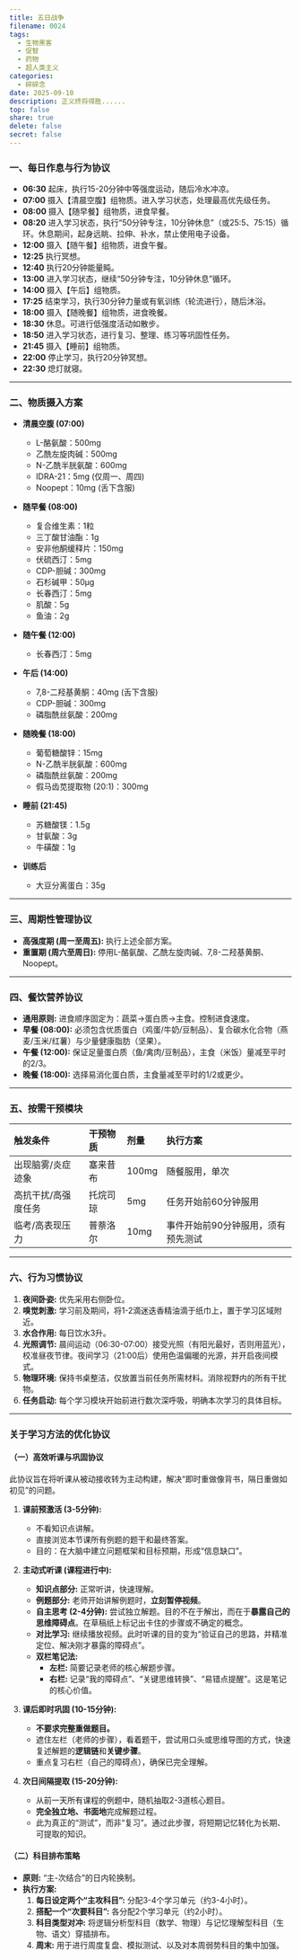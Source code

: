 ```yaml
---
title: 五日战争
filename: 0024
tags:
  - 生物黑客
  - 促智
  - 药物
  - 超人类主义
categories:
  - 碎碎念
date: 2025-09-10
description: 正义终将得胜......
top: false
share: true
delete: false
secret: false
---
```


### **一、每日作息与行为协议**

- **06:30** 起床，执行15-20分钟中等强度运动，随后冷水冲凉。
- **07:00** 摄入【清晨空腹】组物质。进入学习状态，处理最高优先级任务。
- **08:00** 摄入【随早餐】组物质，进食早餐。
- **08:20** 进入学习状态，执行“50分钟专注，10分钟休息”（或25:5、75:15）循环。休息期间，起身远眺、拉伸、补水，禁止使用电子设备。
- **12:00** 摄入【随午餐】组物质，进食午餐。
- **12:25** 执行冥想。
- **12:40** 执行20分钟能量盹。
- **13:00** 进入学习状态，继续“50分钟专注，10分钟休息”循环。
- **14:00** 摄入【午后】组物质。
- **17:25** 结束学习，执行30分钟力量或有氧训练（轮流进行），随后沐浴。
- **18:00** 摄入【随晚餐】组物质，进食晚餐。
- **18:30** 休息。可进行低强度活动如散步。
- **18:50** 进入学习状态，进行复习、整理、练习等巩固性任务。
- **21:45** 摄入【睡前】组物质。
- **22:00** 停止学习，执行20分钟冥想。
- **22:30** 熄灯就寝。

---

### **二、物质摄入方案**

- **清晨空腹 (07:00)**
  - L-酪氨酸：500mg
  - 乙酰左旋肉碱：500mg
  - N-乙酰半胱氨酸：600mg
  - IDRA-21：5mg (仅周一、周四)
  - Noopept：10mg (舌下含服)

- **随早餐 (08:00)**
  - 复合维生素：1粒
  - 三丁酸甘油酯：1g
  - 安非他酮缓释片：150mg
  - 伏硫西汀：5mg
  - CDP-胆碱：300mg
  - 石杉碱甲：50μg
  - 长春西汀：5mg
  - 肌酸：5g
  - 鱼油：2g

- **随午餐 (12:00)**
  - 长春西汀：5mg

- **午后 (14:00)**
  - 7,8-二羟基黄酮：40mg (舌下含服)
  - CDP-胆碱：300mg
  - 磷脂酰丝氨酸：200mg

- **随晚餐 (18:00)**
  - 葡萄糖酸锌：15mg
  - N-乙酰半胱氨酸：600mg
  - 磷脂酰丝氨酸：200mg
  - 假马齿苋提取物 (20:1)：300mg

- **睡前 (21:45)**
  - 苏糖酸镁：1.5g
  - 甘氨酸：3g
  - 牛磺酸：1g

- **训练后**
  - 大豆分离蛋白：35g

---

### **三、周期性管理协议**

- **高强度期 (周一至周五):** 执行上述全部方案。
- **重置期 (周六至周日):** 停用L-酪氨酸、乙酰左旋肉碱、7,8-二羟基黄酮、Noopept。

---

### **四、餐饮营养协议**

- **通用原则:** 进食顺序固定为：蔬菜→蛋白质→主食。控制进食速度。
- **早餐 (08:00):** 必须包含优质蛋白（鸡蛋/牛奶/豆制品）、复合碳水化合物（燕麦/玉米/红薯）与少量健康脂肪（坚果）。
- **午餐 (12:00):** 保证足量蛋白质（鱼/禽肉/豆制品），主食（米饭）量减至平时的2/3。
- **晚餐 (18:00):** 选择易消化蛋白质，主食量减至平时的1/2或更少。

---

### **五、按需干预模块**

| 触发条件            | 干预物质 | 剂量  | 执行方案                           |
| :------------------ | :------- | :---- | :--------------------------------- |
| 出现脑雾/炎症迹象   | 塞来昔布 | 100mg | 随餐服用，单次                     |
| 高抗干扰/高强度任务 | 托烷司琼 | 5mg   | 任务开始前60分钟服用               |
| 临考/高表现压力     | 普萘洛尔 | 10mg  | 事件开始前90分钟服用，须有预先测试 |

---

### **六、行为习惯协议**

1. **夜间卧姿:** 优先采用右侧卧位。
2. **嗅觉刺激:** 学习前及期间，将1-2滴迷迭香精油滴于纸巾上，置于学习区域附近。
3. **水合作用:** 每日饮水3升。
4. **光照调节:** 晨间运动（06:30-07:00）接受光照（有阳光最好，否则用蓝光），校准昼夜节律。夜间学习（21:00后）使用色温偏暖的光源，并开启夜间模式。
5. **物理环境:** 保持书桌整洁，仅放置当前任务所需材料。消除视野内的所有干扰物。
6. **任务启动:** 每个学习模块开始前进行数次深呼吸，明确本次学习的具体目标。

---

### **关于学习方法的优化协议**

#### **（一）高效听课与巩固协议**

此协议旨在将听课从被动接收转为主动构建，解决“即时重做像背书，隔日重做如初见”的问题。

1. **课前预激活 (3-5分钟):**
   - 不看知识点讲解。
   - 直接浏览本节课所有例题的题干和最终答案。
   - 目的：在大脑中建立问题框架和目标预期，形成“信息缺口”。

2. **主动式听课 (课程进行中):**
   - **知识点部分:** 正常听讲，快速理解。
   - **例题部分:** 老师开始讲解例题时，**立刻暂停视频**。
   - **自主思考 (2-4分钟):** 尝试独立解题。目的不在于解出，而在于**暴露自己的思维障碍点**。在草稿纸上标记出卡住的步骤或不确定的概念。
   - **对比学习:** 继续播放视频。此时听课的目的变为“验证自己的思路，并精准定位、解决刚才暴露的障碍点”。
   - **双栏笔记法:**
     - **左栏:** 简要记录老师的核心解题步骤。
     - **右栏:** 记录“我的障碍点”、“关键思维转换”、“易错点提醒”。这是笔记的核心价值。

3. **课后即时巩固 (10-15分钟):**
   - **不要求完整重做题目。**
   - 遮住左栏（老师的步骤），看着题干，尝试用口头或思维导图的方式，快速复述解题的**逻辑链**和**关键步骤**。
   - 重点复习右栏（自己的障碍点），确保已完全理解。

4. **次日间隔提取 (15-20分钟):**
   - 从前一天所有课程的例题中，随机抽取2-3道核心题目。
   - **完全独立地、书面地**完成解题过程。
   - 此为真正的“测试”，而非“复习”。通过此步骤，将短期记忆转化为长期、可提取的知识。

#### **（二）科目排布策略**

- **原则:** “主-次结合”的日内轮换制。
- **执行方案:**
  1. **每日设定两个“主攻科目”:** 分配3-4个学习单元（约3-4小时）。
  2. **搭配一个“次要科目”:** 各分配2个学习单元（约2小时）。
  3. **科目类型对冲:** 将逻辑分析型科目（数学、物理）与记忆理解型科目（生物、语文）穿插排布。
  4. **周末:** 用于进行周度复盘、模拟测试、以及对本周弱势科目的集中加强。
